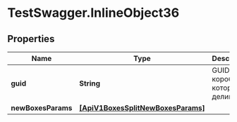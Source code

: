 # TestSwagger.InlineObject36

## Properties

Name | Type | Description | Notes
------------ | ------------- | ------------- | -------------
**guid** | **String** | GUID коробки, которую делим | [optional] 
**newBoxesParams** | [**[ApiV1BoxesSplitNewBoxesParams]**](ApiV1BoxesSplitNewBoxesParams.md) |  | [optional] 


